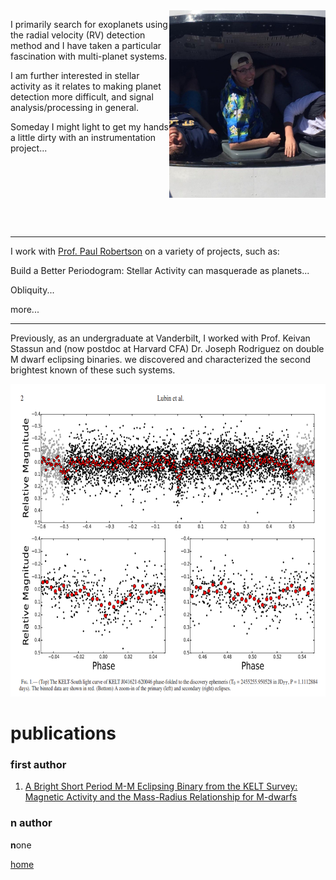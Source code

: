 <img align="right" src="./temp3.jpg" width="250" height="300">

I primarily search for exoplanets using the radial velocity (RV) detection method and 
I have taken a particular fascination with multi-planet systems.

I am further interested in stellar activity as it relates to making planet detection more difficult,
and signal analysis/processing in general.

Someday I might light to get my hands a little dirty with an instrumentation project...
<br>
<br>
<br>
<br>
<br>
<br>
<br>
<br>
* * * 

I work with [Prof. Paul Robertson](https://faculty.sites.uci.edu/robertson/) on a variety of projects, such as:

Build a Better Periodogram: Stellar Activity can masquerade as planets...

Obliquity...

more...




* * * 

Previously, as an undergraduate at Vanderbilt, I worked with Prof. Keivan Stassun and (now postdoc 
at Harvard CFA) Dr. Joseph Rodriguez on double M dwarf eclipsing binaries. 
we discovered and characterized the second brightest known of these such systems.

<img src= "./keltks20.png" width="600" height="500">



# publications

### first author

1. [A Bright Short Period M-M Eclipsing Binary from the KELT Survey: Magnetic Activity and the Mass-Radius Relationship for M-dwarfs](https://arxiv.org/abs/1706.02401)

### n author

<strong>n</strong>one


[home](./)
